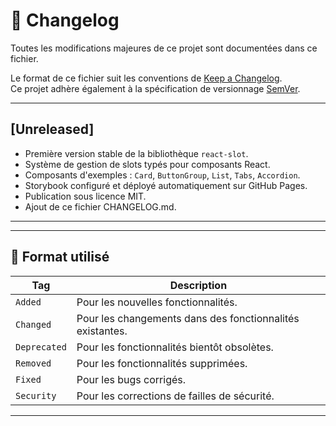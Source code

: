# 📜 Changelog

Toutes les modifications majeures de ce projet sont documentées dans ce fichier.

Le format de ce fichier suit les conventions de [Keep a Changelog](https://keepachangelog.com/en/1.0.0/).  
Ce projet adhère également à la spécification de versionnage [SemVer](https://semver.org/lang/fr/).

---

## [Unreleased]

- Première version stable de la bibliothèque `react-slot`.
- Système de gestion de slots typés pour composants React.
- Composants d'exemples : `Card`, `ButtonGroup`, `List`, `Tabs`, `Accordion`.
- Storybook configuré et déployé automatiquement sur GitHub Pages.
- Publication sous licence MIT.
- Ajout de ce fichier CHANGELOG.md.

---

---

## 🔖 Format utilisé

| Tag          | Description                                               |
| ------------ | --------------------------------------------------------- |
| `Added`      | Pour les nouvelles fonctionnalités.                       |
| `Changed`    | Pour les changements dans des fonctionnalités existantes. |
| `Deprecated` | Pour les fonctionnalités bientôt obsolètes.               |
| `Removed`    | Pour les fonctionnalités supprimées.                      |
| `Fixed`      | Pour les bugs corrigés.                                   |
| `Security`   | Pour les corrections de failles de sécurité.              |

---
